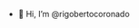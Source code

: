 - 👋 Hi, I’m @rigobertocoronado


<!---
rigobertocoronado/rigobertocoronado is a ✨ special ✨ repository because its `README.md` (this file) appears on your GitHub profile.
You can click the Preview link to take a look at your changes.
--->
